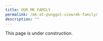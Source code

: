 ```yaml
---
title: OUR MK FAMILY
permalink: /mk-at-punggol-view/mk-family/
description: ""
---
```

This page is under construction. 